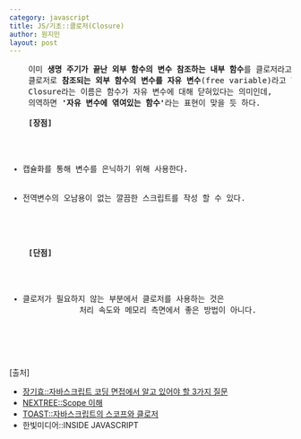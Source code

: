 ```yaml
---
category: javascript
title: JS/기초::클로저(Closure)
author: 원지민
layout: post
---
```


<pre>
    이미 <strong class="bg_faf4c0">생명 주기가 끝난 외부 함수의 변수 참조하는 내부 함수</strong>를 클로저라고 한다.
    클로저로 <strong class="bg_faf4c0">참조되는 외부 함수의 변수를 자유 변수</strong>(free variable)라고 한다.
    Closure라는 이름은 함수가 자유 변수에 대해 닫혀있다는 의미인데,
    의역하면 <strong class="bg_faf4c0">'자유 변수에 엮여있는 함수'</strong>라는 표현이 맞을 듯 하다.

    <b>[장점]</b>
    <ul>
        <li>캡슐화를 통해 변수를 은닉하기 위해 사용한다.</li>
        <li>전역변수의 오남용이 없는 깔끔한 스크립트를 작성 할 수 있다.</li>
    </ul>

    <b>[단점]</b>
    <ul>
        <li>클로저가 필요하지 않는 부분에서 클로저를 사용하는 것은 
            처리 속도와 메모리 측면에서 좋은 방법이 아니다.
        </li>
    </ul>
</pre>
<div class="provenance">
    [출처]
    <ul>
        <li><a href="https://joshua1988.github.io/web-development/javascript/javascript-interview-3questions/#%EC%A7%88%EB%AC%B8-2--%EB%A3%A8%ED%94%84%EC%97%90%EC%84%9C-%ED%81%B4%EB%A1%9C%EC%A0%B8-%EC%9D%B4%EC%9A%A9%ED%95%98%EA%B8%B0" target="_blank">장기효::자바스크립트 코딩 면접에서 알고 있어야 할 3가지 질문</a></li>
        <li><a href="http://www.nextree.co.kr/p7323/" target="_blank">NEXTREE::Scope 이해</a></li>
        <li><a href="http://meetup.toast.com/posts/86" target="_blank">TOAST::자바스크립트의 스코프와 클로저</a></li>
        <li>한빛미디어::INSIDE JAVASCRIPT</li>
    </ul>
</div>